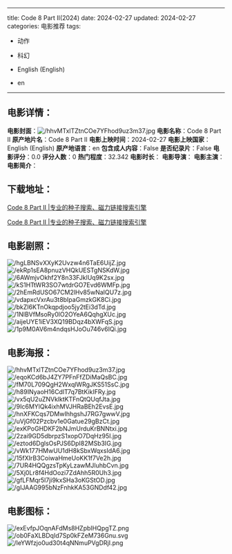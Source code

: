 
---
title: Code 8 Part II(2024)
date: 2024-02-27
updated: 2024-02-27
categories: 电影推荐
tags:
- 动作
- 科幻

- English (English)
- en
---


> 

## **电影详情**：

**电影封面**：<img src="https://image.tmdb.org/t/p/w200/hhvMTxlTZtnCOe7YFhod9uz3m37.jpg" alt="/hhvMTxlTZtnCOe7YFhod9uz3m37.jpg" title="/hhvMTxlTZtnCOe7YFhod9uz3m37.jpg">
**电影名称**：Code 8 Part II
**原产地片名**：Code 8 Part II
**电影上映时间**：2024-02-27
**电影上映国家**：English (English)
**原产地语言**：en
**包含成人内容**：False
**是否纪录片**：False
**电影评分**：0.0
**评分人数**：0
**热门程度**：32.342
**电影时长**：
**电影导演**：
**电影主演**：
**电影简介**：

## **下载地址**：
[Code 8 Part II |专业的种子搜索、磁力链接搜索引擎](https://movie.amd794.com:2083/?search=Code%208%20Part%20II&ordering=&mode=match_phrase&page_size=10&page=1)

[Code 8 Part II |专业的种子搜索、磁力链接搜索引擎](https://movie.amd794.com:2083/?search=Code%208%20Part%20II&ordering=&mode=match_phrase&page_size=10&page=1)
 

## **电影剧照**：
<img src="https://image.tmdb.org/t/p/original/hgLBNSvXXyK2Uvzw4n6TaE6UijZ.jpg" alt="/hgLBNSvXXyK2Uvzw4n6TaE6UijZ.jpg" title="/hgLBNSvXXyK2Uvzw4n6TaE6UijZ.jpg"><img src="https://image.tmdb.org/t/p/original/ekRp1sEA8pnuzVHQkUESTgNSKdW.jpg" alt="/ekRp1sEA8pnuzVHQkUESTgNSKdW.jpg" title="/ekRp1sEA8pnuzVHQkUESTgNSKdW.jpg"><img src="https://image.tmdb.org/t/p/original/6AWmjvOkhf2Y8n33FJklUq9K2sx.jpg" alt="/6AWmjvOkhf2Y8n33FJklUq9K2sx.jpg" title="/6AWmjvOkhf2Y8n33FJklUq9K2sx.jpg"><img src="https://image.tmdb.org/t/p/original/kS1HTtWR3SO7wtdrGO7Evd6WMFp.jpg" alt="/kS1HTtWR3SO7wtdrGO7Evd6WMFp.jpg" title="/kS1HTtWR3SO7wtdrGO7Evd6WMFp.jpg"><img src="https://image.tmdb.org/t/p/original/2hEmRdUSO67CM2lHv85wNaIQU7z.jpg" alt="/2hEmRdUSO67CM2lHv85wNaIQU7z.jpg" title="/2hEmRdUSO67CM2lHv85wNaIQU7z.jpg"><img src="https://image.tmdb.org/t/p/original/vdapxcVxrAu3t8bIpaGmzkGK8Ci.jpg" alt="/vdapxcVxrAu3t8bIpaGmzkGK8Ci.jpg" title="/vdapxcVxrAu3t8bIpaGmzkGK8Ci.jpg"><img src="https://image.tmdb.org/t/p/original/bkZI6KTnOkqpdjoo5jy2tEi3dTd.jpg" alt="/bkZI6KTnOkqpdjoo5jy2tEi3dTd.jpg" title="/bkZI6KTnOkqpdjoo5jy2tEi3dTd.jpg"><img src="https://image.tmdb.org/t/p/original/1NlBVfMsoRy0lO2OYeA6QqhgXUc.jpg" alt="/1NlBVfMsoRy0lO2OYeA6QqhgXUc.jpg" title="/1NlBVfMsoRy0lO2OYeA6QqhgXUc.jpg"><img src="https://image.tmdb.org/t/p/original/aijeUYE1iEV3XQ19BDqz4bXWFqS.jpg" alt="/aijeUYE1iEV3XQ19BDqz4bXWFqS.jpg" title="/aijeUYE1iEV3XQ19BDqz4bXWFqS.jpg"><img src="https://image.tmdb.org/t/p/original/1p9M0AV6m4ndqsHJoOu746v6IQi.jpg" alt="/1p9M0AV6m4ndqsHJoOu746v6IQi.jpg" title="/1p9M0AV6m4ndqsHJoOu746v6IQi.jpg">

## **电影海报**：
<img src="https://image.tmdb.org/t/p/original/hhvMTxlTZtnCOe7YFhod9uz3m37.jpg" alt="/hhvMTxlTZtnCOe7YFhod9uz3m37.jpg" title="/hhvMTxlTZtnCOe7YFhod9uz3m37.jpg"><img src="https://image.tmdb.org/t/p/original/eqoKCd6bJ4ZY7PFnFfZDiMaQsBC.jpg" alt="/eqoKCd6bJ4ZY7PFnFfZDiMaQsBC.jpg" title="/eqoKCd6bJ4ZY7PFnFfZDiMaQsBC.jpg"><img src="https://image.tmdb.org/t/p/original/fM70L709QgH2WxqlWRgJKS51SsC.jpg" alt="/fM70L709QgH2WxqlWRgJKS51SsC.jpg" title="/fM70L709QgH2WxqlWRgJKS51SsC.jpg"><img src="https://image.tmdb.org/t/p/original/h89INyaoH16CdlT7q7BtKikIFRy.jpg" alt="/h89INyaoH16CdlT7q7BtKikIFRy.jpg" title="/h89INyaoH16CdlT7q7BtKikIFRy.jpg"><img src="https://image.tmdb.org/t/p/original/vx5qU2uZNVklktKTFnQtQUqfJta.jpg" alt="/vx5qU2uZNVklktKTFnQtQUqfJta.jpg" title="/vx5qU2uZNVklktKTFnQtQUqfJta.jpg"><img src="https://image.tmdb.org/t/p/original/9Ic6MYlQk4ixhMVJHRaBEh2EvsE.jpg" alt="/9Ic6MYlQk4ixhMVJHRaBEh2EvsE.jpg" title="/9Ic6MYlQk4ixhMVJHRaBEh2EvsE.jpg"><img src="https://image.tmdb.org/t/p/original/hnXFKCqs7DMwIhhgshJ7RG7gwwV.jpg" alt="/hnXFKCqs7DMwIhhgshJ7RG7gwwV.jpg" title="/hnXFKCqs7DMwIhhgshJ7RG7gwwV.jpg"><img src="https://image.tmdb.org/t/p/original/uVjGf02Pzcbv1e0Gatue29gBzCt.jpg" alt="/uVjGf02Pzcbv1e0Gatue29gBzCt.jpg" title="/uVjGf02Pzcbv1e0Gatue29gBzCt.jpg"><img src="https://image.tmdb.org/t/p/original/exKPoGHDKF2bNJmUrduKrBNNtxi.jpg" alt="/exKPoGHDKF2bNJmUrduKrBNNtxi.jpg" title="/exKPoGHDKF2bNJmUrduKrBNNtxi.jpg"><img src="https://image.tmdb.org/t/p/original/2zai9GD5dbrpzS1xopO7DqHz95I.jpg" alt="/2zai9GD5dbrpzS1xopO7DqHz95I.jpg" title="/2zai9GD5dbrpzS1xopO7DqHz95I.jpg"><img src="https://image.tmdb.org/t/p/original/eztod6DglsOsPJS6DpI82MSb3IG.jpg" alt="/eztod6DglsOsPJS6DpI82MSb3IG.jpg" title="/eztod6DglsOsPJS6DpI82MSb3IG.jpg"><img src="https://image.tmdb.org/t/p/original/vWk177HMwUU1dH8kSbxWqxsIdA6.jpg" alt="/vWk177HMwUU1dH8kSbxWqxsIdA6.jpg" title="/vWk177HMwUU1dH8kSbxWqxsIdA6.jpg"><img src="https://image.tmdb.org/t/p/original/15fXIrB3CoiwaHmeUoKK1f7Ve2h.jpg" alt="/15fXIrB3CoiwaHmeUoKK1f7Ve2h.jpg" title="/15fXIrB3CoiwaHmeUoKK1f7Ve2h.jpg"><img src="https://image.tmdb.org/t/p/original/7UR4HQQgzsTpKyLzawMJIuhbCvn.jpg" alt="/7UR4HQQgzsTpKyLzawMJIuhbCvn.jpg" title="/7UR4HQQgzsTpKyLzawMJIuhbCvn.jpg"><img src="https://image.tmdb.org/t/p/original/5Xj0Lr8f4HdOozi7ZdAhh5R0Uh3.jpg" alt="/5Xj0Lr8f4HdOozi7ZdAhh5R0Uh3.jpg" title="/5Xj0Lr8f4HdOozi7ZdAhh5R0Uh3.jpg"><img src="https://image.tmdb.org/t/p/original/gfLFMqr5l7ji9kxSHa3oKGStOD.jpg" alt="/gfLFMqr5l7ji9kxSHa3oKGStOD.jpg" title="/gfLFMqr5l7ji9kxSHa3oKGStOD.jpg"><img src="https://image.tmdb.org/t/p/original/gIJAAG995bNzFnhkKA53GNDdf42.jpg" alt="/gIJAAG995bNzFnhkKA53GNDdf42.jpg" title="/gIJAAG995bNzFnhkKA53GNDdf42.jpg">

## **电影图标**：
<img src="https://image.tmdb.org/t/p/original/exEvfpJOqnAFdMs8HZpbIHQpgTZ.png" alt="/exEvfpJOqnAFdMs8HZpbIHQpgTZ.png" title="/exEvfpJOqnAFdMs8HZpbIHQpgTZ.png"><img src="https://image.tmdb.org/t/p/original/ob0FaXLBDqId7Sp0kFZeM736Gnu.svg" alt="/ob0FaXLBDqId7Sp0kFZeM736Gnu.svg" title="/ob0FaXLBDqId7Sp0kFZeM736Gnu.svg"><img src="https://image.tmdb.org/t/p/original/leYWfzjo0ud30t4qNNmuPVgDRjI.png" alt="/leYWfzjo0ud30t4qNNmuPVgDRjI.png" title="/leYWfzjo0ud30t4qNNmuPVgDRjI.png">

